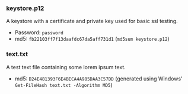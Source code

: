 
### keystore.p12
A keystore with a certificate and private key used for basic ssl testing.
 - Password: `password`
 - md5: `fb22103ff7f13daafdc67da5aff731d1` (`md5sum keystore.p12`)

### text.txt
A test text file containing some lorem ipsum text.
 - md5: `D24E481393F6E4BECA4A985DAA3C57DD` (generated using Windows' `Get-FileHash text.txt -Algorithm MD5`)
